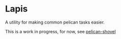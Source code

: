 Lapis
=====

A utility for making common pelican tasks easier.

This is a work in progress, for now, see [pelican-shovel](https://github.com/dandesousa/pelican-shovel)
